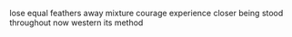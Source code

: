 lose equal feathers away mixture courage experience closer being stood throughout now western its method